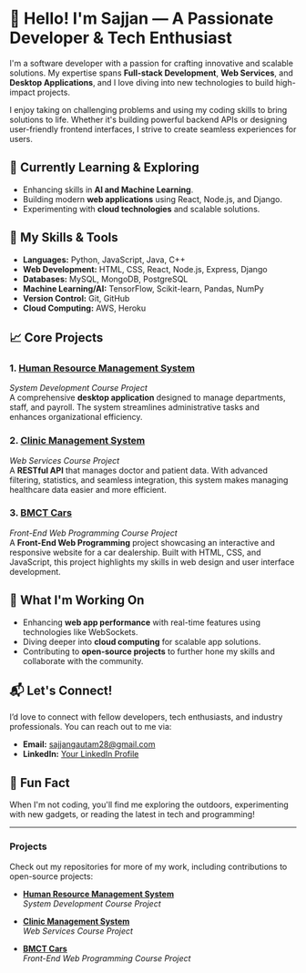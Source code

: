 # 👋 Hello! I'm Sajjan — A Passionate Developer & Tech Enthusiast

I'm a software developer with a passion for crafting innovative and scalable solutions. My expertise spans **Full-stack Development**, **Web Services**, and **Desktop Applications**, and I love diving into new technologies to build high-impact projects.

I enjoy taking on challenging problems and using my coding skills to bring solutions to life. Whether it's building powerful backend APIs or designing user-friendly frontend interfaces, I strive to create seamless experiences for users.

## 🌱 Currently Learning & Exploring
- Enhancing skills in **AI and Machine Learning**.
- Building modern **web applications** using React, Node.js, and Django.
- Experimenting with **cloud technologies** and scalable solutions.

## 💼 My Skills & Tools
- **Languages:** Python, JavaScript, Java, C++
- **Web Development:** HTML, CSS, React, Node.js, Express, Django
- **Databases:** MySQL, MongoDB, PostgreSQL
- **Machine Learning/AI:** TensorFlow, Scikit-learn, Pandas, NumPy
- **Version Control:** Git, GitHub
- **Cloud Computing:** AWS, Heroku

## 📈 Core Projects

### 1. **[Human Resource Management System](https://github.com/sajjan15/System-Development.git)**  
*System Development Course Project*  
A comprehensive **desktop application** designed to manage departments, staff, and payroll. The system streamlines administrative tasks and enhances organizational efficiency.

### 2. **[Clinic Management System](https://github.com/sajjan15/Web-Services.git)**  
*Web Services Course Project*  
A **RESTful API** that manages doctor and patient data. With advanced filtering, statistics, and seamless integration, this system makes managing healthcare data easier and more efficient.

### 3. **[BMCT Cars](https://github.com/sajjan15/Front-End-Web-Programming.git)**  
*Front-End Web Programming Course Project*  
A **Front-End Web Programming** project showcasing an interactive and responsive website for a car dealership. Built with HTML, CSS, and JavaScript, this project highlights my skills in web design and user interface development.

## 🚀 What I'm Working On
- Enhancing **web app performance** with real-time features using technologies like WebSockets.
- Diving deeper into **cloud computing** for scalable app solutions.
- Contributing to **open-source projects** to further hone my skills and collaborate with the community.

## 📬 Let's Connect!
I’d love to connect with fellow developers, tech enthusiasts, and industry professionals. You can reach out to me via:

- **Email:** [sajjangautam28@gmail.com](mailto:sajjangautam28@gmail.com)
- **LinkedIn:** [Your LinkedIn Profile](https://www.linkedin.com/in/your-profile)

## 🌟 Fun Fact
When I'm not coding, you'll find me exploring the outdoors, experimenting with new gadgets, or reading the latest in tech and programming!

---

### Projects

Check out my repositories for more of my work, including contributions to open-source projects:

- **[Human Resource Management System](https://github.com/sajjan15/System-Development.git)**  
*System Development Course Project*

- **[Clinic Management System](https://github.com/sajjan15/Web-Services.git)**  
*Web Services Course Project*

- **[BMCT Cars](https://github.com/sajjan15/Front-End-Web-Programming.git)**  
*Front-End Web Programming Course Project*
